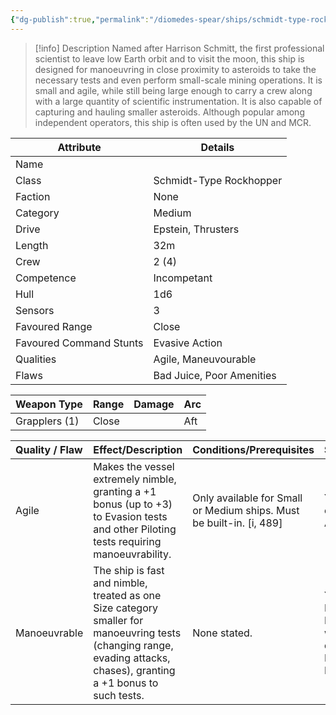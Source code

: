```yaml
---
{"dg-publish":true,"permalink":"/diomedes-spear/ships/schmidt-type-rockhopper/"}
---
```


> [!info] Description
> Named after Harrison Schmitt, the first professional scientist to leave low Earth orbit and to visit the moon, this ship is designed for manoeuvring in close proximity to asteroids to take the necessary tests and even perform small-scale mining operations. It is small and agile, while still being large enough to carry a crew along with a large quantity of scientific instrumentation. It is also capable of capturing and hauling smaller asteroids. Although popular among independent operators, this ship is often used by the UN and MCR.

| Attribute               | Details                   |
| ----------------------- | ------------------------- |
| Name                    |                           |
| Class                   | Schmidt-Type Rockhopper   |
| Faction                 | None                      |
| Category                | Medium                    |
| Drive                   | Epstein, Thrusters        |
| Length                  | 32m                       |
| Crew                    | 2 (4)                     |
| Competence              | Incompetant               |
| Hull                    | 1d6                       |
| Sensors                 | 3                         |
| Favoured Range          | Close                     |
| Favoured Command Stunts | Evasive Action            |
| Qualities               | Agile, Maneuvourable      |
| Flaws                   | Bad Juice, Poor Amenities |

| Weapon Type             | Range  | Damage | Arc  |
| ----------------------- | ------ | ------ | ---- |
| Grapplers (1)           | Close  |        | Aft  |

| Quality / Flaw | Effect/Description                                                                                                                                                    | Conditions/Prerequisites                                             | Stackable?                                                                 |
| :------------- | :-------------------------------------------------------------------------------------------------------------------------------------------------------------------- | :------------------------------------------------------------------- | :------------------------------------------------------------------------- |
| Agile          | Makes the vessel extremely nimble, granting a +1 bonus (up to +3) to Evasion tests and other Piloting tests requiring manoeuvrability.                                | Only available for Small or Medium ships. Must be built-in. [i, 489] | Yes (up to +3, e.g., Agile II, Agile III)                                  |
| Manoeuvrable   | The ship is fast and nimble, treated as one Size category smaller for manoeuvring tests (changing range, evading attacks, chases), granting a +1 bonus to such tests. | None stated.                                                         | Yes (can be Highly Manoeuvrable with two qualities; e.g., Manoeuvrable II) |
